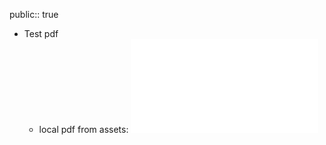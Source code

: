 public:: true

- Test pdf
	- local pdf from assets: ![1706.03762v7.pdf](../assets/1706.03762v7_1719852088050_0.pdf)